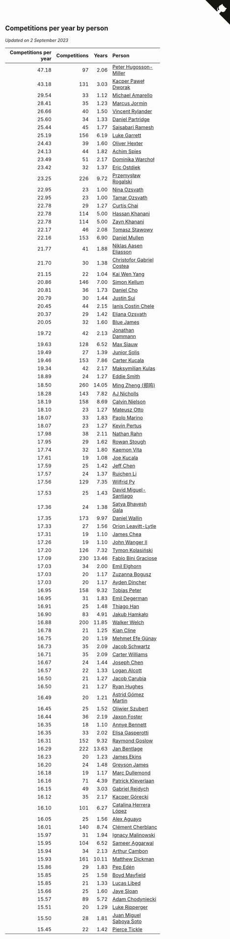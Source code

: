 ## Competitions per year by person

*Updated on  2 September 2023*

| Competitions per year | Competitions | Years | Person |
| ---: | ---: | ---: | :--- |
| 47.18 | 97 | 2.06 | [Peter Hugosson-Miller](https://www.worldcubeassociation.org/persons/2021HUGO01) |
| 43.18 | 131 | 3.03 | [Kacper Paweł Dworak](https://www.worldcubeassociation.org/persons/2020DWOR01) |
| 29.54 | 33 | 1.12 | [Michael Amarello](https://www.worldcubeassociation.org/persons/2022AMAR09) |
| 28.41 | 35 | 1.23 | [Marcus Jormin](https://www.worldcubeassociation.org/persons/2022JORM01) |
| 26.66 | 40 | 1.50 | [Vincent Rylander](https://www.worldcubeassociation.org/persons/2022RYLA01) |
| 25.60 | 34 | 1.33 | [Daniel Partridge](https://www.worldcubeassociation.org/persons/2022PART02) |
| 25.44 | 45 | 1.77 | [Saisabari Ramesh](https://www.worldcubeassociation.org/persons/2021RAME01) |
| 25.19 | 156 | 6.19 | [Luke Garrett](https://www.worldcubeassociation.org/persons/2017GARR05) |
| 24.43 | 39 | 1.60 | [Oliver Hexter](https://www.worldcubeassociation.org/persons/2022HEXT01) |
| 24.13 | 44 | 1.82 | [Achim Spies](https://www.worldcubeassociation.org/persons/2021SPIE01) |
| 23.49 | 51 | 2.17 | [Dominika Warchoł](https://www.worldcubeassociation.org/persons/2021WARC01) |
| 23.42 | 32 | 1.37 | [Eric Ostdiek](https://www.worldcubeassociation.org/persons/2022OSTD01) |
| 23.25 | 226 | 9.72 | [Przemysław Rogalski](https://www.worldcubeassociation.org/persons/2013ROGA02) |
| 22.95 | 23 | 1.00 | [Nina Ozsvath](https://www.worldcubeassociation.org/persons/2022OZSV03) |
| 22.95 | 23 | 1.00 | [Tamar Ozsvath](https://www.worldcubeassociation.org/persons/2022OZSV04) |
| 22.78 | 29 | 1.27 | [Curtis Chai](https://www.worldcubeassociation.org/persons/2022CHAI02) |
| 22.78 | 114 | 5.00 | [Hassan Khanani](https://www.worldcubeassociation.org/persons/2018KHAN26) |
| 22.78 | 114 | 5.00 | [Zayn Khanani](https://www.worldcubeassociation.org/persons/2018KHAN28) |
| 22.17 | 46 | 2.08 | [Tomasz Stawowy](https://www.worldcubeassociation.org/persons/2021STAW01) |
| 22.16 | 153 | 6.90 | [Daniel Mullen](https://www.worldcubeassociation.org/persons/2016MULL04) |
| 21.77 | 41 | 1.88 | [Niklas Aasen Eliasson](https://www.worldcubeassociation.org/persons/2021ELIA01) |
| 21.70 | 30 | 1.38 | [Christofor Gabriel Costea](https://www.worldcubeassociation.org/persons/2022COST03) |
| 21.15 | 22 | 1.04 | [Kai Wen Yang](https://www.worldcubeassociation.org/persons/2022YANG19) |
| 20.86 | 146 | 7.00 | [Simon Kellum](https://www.worldcubeassociation.org/persons/2016KELL12) |
| 20.81 | 36 | 1.73 | [Daniel Cho](https://www.worldcubeassociation.org/persons/2021CHOD01) |
| 20.79 | 30 | 1.44 | [Justin Sui](https://www.worldcubeassociation.org/persons/2022SUIJ01) |
| 20.45 | 44 | 2.15 | [Ianis Costin Chele](https://www.worldcubeassociation.org/persons/2021CHEL01) |
| 20.37 | 29 | 1.42 | [Eliana Ozsvath](https://www.worldcubeassociation.org/persons/2022OZSV01) |
| 20.05 | 32 | 1.60 | [Blue James](https://www.worldcubeassociation.org/persons/2022JAME01) |
| 19.72 | 42 | 2.13 | [Jonathan Dammann](https://www.worldcubeassociation.org/persons/2021DAMM01) |
| 19.63 | 128 | 6.52 | [Max Siauw](https://www.worldcubeassociation.org/persons/2017SIAU02) |
| 19.49 | 27 | 1.39 | [Junior Solis](https://www.worldcubeassociation.org/persons/2022SOLI03) |
| 19.46 | 153 | 7.86 | [Carter Kucala](https://www.worldcubeassociation.org/persons/2015KUCA01) |
| 19.34 | 42 | 2.17 | [Maksymilian Kulas](https://www.worldcubeassociation.org/persons/2021KULA02) |
| 18.89 | 24 | 1.27 | [Eddie Smith](https://www.worldcubeassociation.org/persons/2022SMIT20) |
| 18.50 | 260 | 14.05 | [Ming Zheng (郑鸣)](https://www.worldcubeassociation.org/persons/2009ZHEN11) |
| 18.28 | 143 | 7.82 | [AJ Nicholls](https://www.worldcubeassociation.org/persons/2015NICH04) |
| 18.19 | 158 | 8.69 | [Calvin Nielson](https://www.worldcubeassociation.org/persons/2014NIEL03) |
| 18.10 | 23 | 1.27 | [Mateusz Otto](https://www.worldcubeassociation.org/persons/2022OTTO01) |
| 18.07 | 33 | 1.83 | [Paolo Marino](https://www.worldcubeassociation.org/persons/2021MARI04) |
| 18.07 | 23 | 1.27 | [Kevin Pertus](https://www.worldcubeassociation.org/persons/2022PERT01) |
| 17.98 | 38 | 2.11 | [Nathan Rahn](https://www.worldcubeassociation.org/persons/2021RAHN01) |
| 17.95 | 29 | 1.62 | [Rowan Stough](https://www.worldcubeassociation.org/persons/2022STOU01) |
| 17.74 | 32 | 1.80 | [Kaemon Vita](https://www.worldcubeassociation.org/persons/2021VITA01) |
| 17.61 | 19 | 1.08 | [Joe Kucala](https://www.worldcubeassociation.org/persons/2022KUCA01) |
| 17.59 | 25 | 1.42 | [Jeff Chen](https://www.worldcubeassociation.org/persons/2022CHEN19) |
| 17.57 | 24 | 1.37 | [Ruichen Li](https://www.worldcubeassociation.org/persons/2022LIRU02) |
| 17.56 | 129 | 7.35 | [Wilfrid Py](https://www.worldcubeassociation.org/persons/2016PYWI01) |
| 17.53 | 25 | 1.43 | [David Miguel-Santiago](https://www.worldcubeassociation.org/persons/2022MIGU02) |
| 17.36 | 24 | 1.38 | [Satya Bhavesh Gala](https://www.worldcubeassociation.org/persons/2022GALA03) |
| 17.35 | 173 | 9.97 | [Daniel Wallin](https://www.worldcubeassociation.org/persons/2013WALL03) |
| 17.33 | 27 | 1.56 | [Orion Leavitt-Lytle](https://www.worldcubeassociation.org/persons/2022LEAV01) |
| 17.31 | 19 | 1.10 | [James Chea](https://www.worldcubeassociation.org/persons/2022CHEA05) |
| 17.26 | 19 | 1.10 | [John Wanger II](https://www.worldcubeassociation.org/persons/2022WANG39) |
| 17.20 | 126 | 7.32 | [Tymon Kolasiński](https://www.worldcubeassociation.org/persons/2016KOLA02) |
| 17.09 | 230 | 13.46 | [Fabio Bini Graciose](https://www.worldcubeassociation.org/persons/2010GRAC02) |
| 17.03 | 34 | 2.00 | [Emil Elghorn](https://www.worldcubeassociation.org/persons/2021ELGH01) |
| 17.03 | 20 | 1.17 | [Zuzanna Bogusz](https://www.worldcubeassociation.org/persons/2022BOGU01) |
| 17.03 | 20 | 1.17 | [Ayden Dincher](https://www.worldcubeassociation.org/persons/2022DINC01) |
| 16.95 | 158 | 9.32 | [Tobias Peter](https://www.worldcubeassociation.org/persons/2014PETE03) |
| 16.95 | 31 | 1.83 | [Emil Degerman](https://www.worldcubeassociation.org/persons/2021DEGE01) |
| 16.91 | 25 | 1.48 | [Thiago Han](https://www.worldcubeassociation.org/persons/2022HANT01) |
| 16.90 | 83 | 4.91 | [Jakub Hamkało](https://www.worldcubeassociation.org/persons/2018HAMK01) |
| 16.88 | 200 | 11.85 | [Walker Welch](https://www.worldcubeassociation.org/persons/2011WELC01) |
| 16.78 | 21 | 1.25 | [Kian Cline](https://www.worldcubeassociation.org/persons/2022CLIN01) |
| 16.75 | 20 | 1.19 | [Mehmet Efe Günay](https://www.worldcubeassociation.org/persons/2022GUNA05) |
| 16.73 | 35 | 2.09 | [Jacob Schwartz](https://www.worldcubeassociation.org/persons/2021SCHW01) |
| 16.71 | 35 | 2.09 | [Carter Williams](https://www.worldcubeassociation.org/persons/2021WILL06) |
| 16.67 | 24 | 1.44 | [Joseph Chen](https://www.worldcubeassociation.org/persons/2022CHEN16) |
| 16.57 | 22 | 1.33 | [Logan Alcott](https://www.worldcubeassociation.org/persons/2022ALCO02) |
| 16.50 | 21 | 1.27 | [Jacob Carubia](https://www.worldcubeassociation.org/persons/2022CARU02) |
| 16.50 | 21 | 1.27 | [Ryan Hughes](https://www.worldcubeassociation.org/persons/2022HUGH04) |
| 16.49 | 20 | 1.21 | [Astrid Gómez Martin](https://www.worldcubeassociation.org/persons/2022MART26) |
| 16.45 | 25 | 1.52 | [Oliwier Szubert](https://www.worldcubeassociation.org/persons/2022SZUB01) |
| 16.44 | 36 | 2.19 | [Jaxon Foster](https://www.worldcubeassociation.org/persons/2021FOST01) |
| 16.35 | 18 | 1.10 | [Annye Bennett](https://www.worldcubeassociation.org/persons/2022BENN11) |
| 16.35 | 33 | 2.02 | [Elisa Gasperotti](https://www.worldcubeassociation.org/persons/2021GASP01) |
| 16.31 | 152 | 9.32 | [Raymond Goslow](https://www.worldcubeassociation.org/persons/2014GOSL01) |
| 16.29 | 222 | 13.63 | [Jan Bentlage](https://www.worldcubeassociation.org/persons/2010BENT01) |
| 16.23 | 20 | 1.23 | [James Ekins](https://www.worldcubeassociation.org/persons/2022EKIN01) |
| 16.20 | 24 | 1.48 | [Greyson James](https://www.worldcubeassociation.org/persons/2022JAME02) |
| 16.18 | 19 | 1.17 | [Marc Dullemond](https://www.worldcubeassociation.org/persons/2022DULL01) |
| 16.16 | 71 | 4.39 | [Patrick Kleverlaan](https://www.worldcubeassociation.org/persons/2019KLEV01) |
| 16.15 | 49 | 3.03 | [Gabriel Rejdych](https://www.worldcubeassociation.org/persons/2020REJD01) |
| 16.12 | 35 | 2.17 | [Kacper Górecki](https://www.worldcubeassociation.org/persons/2021GORE01) |
| 16.10 | 101 | 6.27 | [Catalina Herrera López](https://www.worldcubeassociation.org/persons/2017LOPE31) |
| 16.05 | 25 | 1.56 | [Alex Aguayo](https://www.worldcubeassociation.org/persons/2022AGUA01) |
| 16.01 | 140 | 8.74 | [Clément Cherblanc](https://www.worldcubeassociation.org/persons/2014CHER05) |
| 15.97 | 31 | 1.94 | [Ignacy Malinowski](https://www.worldcubeassociation.org/persons/2021MALI02) |
| 15.95 | 104 | 6.52 | [Sameer Aggarwal](https://www.worldcubeassociation.org/persons/2017AGGA01) |
| 15.94 | 34 | 2.13 | [Arthur Cambon](https://www.worldcubeassociation.org/persons/2021CAMB01) |
| 15.93 | 161 | 10.11 | [Matthew Dickman](https://www.worldcubeassociation.org/persons/2013DICK01) |
| 15.86 | 29 | 1.83 | [Pep Edén](https://www.worldcubeassociation.org/persons/2021EDEN01) |
| 15.85 | 25 | 1.58 | [Boyd Mayfield](https://www.worldcubeassociation.org/persons/2022MAYF01) |
| 15.85 | 21 | 1.33 | [Lucas Libed](https://www.worldcubeassociation.org/persons/2022LIBE02) |
| 15.66 | 25 | 1.60 | [Jaye Sloan](https://www.worldcubeassociation.org/persons/2022SLOA01) |
| 15.57 | 89 | 5.72 | [Adam Chodyniecki](https://www.worldcubeassociation.org/persons/2017CHOD02) |
| 15.51 | 20 | 1.29 | [Luke Ripperger](https://www.worldcubeassociation.org/persons/2022RIPP01) |
| 15.50 | 28 | 1.81 | [Juan Miguel Saboya Soto](https://www.worldcubeassociation.org/persons/2021SOTO01) |
| 15.45 | 22 | 1.42 | [Pierce Tickle](https://www.worldcubeassociation.org/persons/2022TICK01) |


<a href="https://github.com/jonatanklosko/wca_statistics" class="github-corner" aria-label="View source on Github"><svg width="80" height="80" viewBox="0 0 250 250" style="fill:#151513; color:#fff; position: absolute; top: 0; border: 0; right: 0;" aria-hidden="true"><path d="M0,0 L115,115 L130,115 L142,142 L250,250 L250,0 Z"></path><path d="M128.3,109.0 C113.8,99.7 119.0,89.6 119.0,89.6 C122.0,82.7 120.5,78.6 120.5,78.6 C119.2,72.0 123.4,76.3 123.4,76.3 C127.3,80.9 125.5,87.3 125.5,87.3 C122.9,97.6 130.6,101.9 134.4,103.2" fill="currentColor" style="transform-origin: 130px 106px;" class="octo-arm"></path><path d="M115.0,115.0 C114.9,115.1 118.7,116.5 119.8,115.4 L133.7,101.6 C136.9,99.2 139.9,98.4 142.2,98.6 C133.8,88.0 127.5,74.4 143.8,58.0 C148.5,53.4 154.0,51.2 159.7,51.0 C160.3,49.4 163.2,43.6 171.4,40.1 C171.4,40.1 176.1,42.5 178.8,56.2 C183.1,58.6 187.2,61.8 190.9,65.4 C194.5,69.0 197.7,73.2 200.1,77.6 C213.8,80.2 216.3,84.9 216.3,84.9 C212.7,93.1 206.9,96.0 205.4,96.6 C205.1,102.4 203.0,107.8 198.3,112.5 C181.9,128.9 168.3,122.5 157.7,114.1 C157.9,116.9 156.7,120.9 152.7,124.9 L141.0,136.5 C139.8,137.7 141.6,141.9 141.8,141.8 Z" fill="currentColor" class="octo-body"></path></svg></a><style>.github-corner:hover .octo-arm{animation:octocat-wave 560ms ease-in-out}@keyframes octocat-wave{0%,100%{transform:rotate(0)}20%,60%{transform:rotate(-25deg)}40%,80%{transform:rotate(10deg)}}@media (max-width:500px){.github-corner:hover .octo-arm{animation:none}.github-corner .octo-arm{animation:octocat-wave 560ms ease-in-out}}</style>
